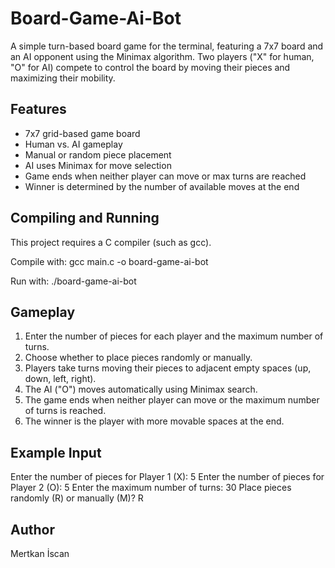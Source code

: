 # Board-Game-Ai-Bot

A simple turn-based board game for the terminal, featuring a 7x7 board and an AI opponent using the Minimax algorithm. Two players ("X" for human, "O" for AI) compete to control the board by moving their pieces and maximizing their mobility.

## Features

- 7x7 grid-based game board
- Human vs. AI gameplay
- Manual or random piece placement
- AI uses Minimax for move selection
- Game ends when neither player can move or max turns are reached
- Winner is determined by the number of available moves at the end

## Compiling and Running

This project requires a C compiler (such as gcc).

Compile with:
gcc main.c -o board-game-ai-bot

Run with:
./board-game-ai-bot

## Gameplay

1. Enter the number of pieces for each player and the maximum number of turns.
2. Choose whether to place pieces randomly or manually.
3. Players take turns moving their pieces to adjacent empty spaces (up, down, left, right).
4. The AI ("O") moves automatically using Minimax search.
5. The game ends when neither player can move or the maximum number of turns is reached.
6. The winner is the player with more movable spaces at the end.

## Example Input

Enter the number of pieces for Player 1 (X): 5
Enter the number of pieces for Player 2 (O): 5
Enter the maximum number of turns: 30
Place pieces randomly (R) or manually (M)? R

## Author

Mertkan İscan
